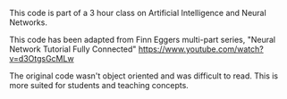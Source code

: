 This code is part of a 3 hour class on Artificial Intelligence and Neural Networks.

This code has been adapted from Finn Eggers multi-part series, "Neural Network Tutorial Fully Connected"
https://www.youtube.com/watch?v=d3OtgsGcMLw

The original code wasn't object oriented and was difficult to read. This is more suited for students and teaching concepts.